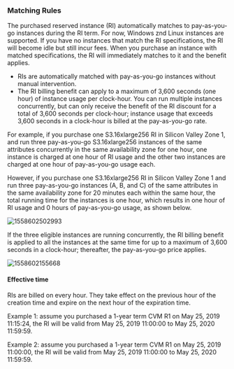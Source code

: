 ### Matching Rules

The purchased reserved instance (RI) automatically matches to pay-as-you-go instances during the RI term. For now, Windows znd Linux instances are supported. If you have no instances that match the RI specifications, the RI will become idle but still incur fees. When you purchase an instance with matched specifications, the RI will immediately matches to it and the benefit applies.  

- RIs are automatically matched with pay-as-you-go instances without manual intervention.
- The RI billing benefit can apply to a maximum of 3,600 seconds (one hour) of instance usage per clock-hour. You can run multiple instances concurrently, but can only receive the benefit of the RI discount for a total of 3,600 seconds per clock-hour; instance usage that exceeds 3,600 seconds in a clock-hour is billed at the pay-as-you-go rate. 

For example, if you purchase one S3.16xlarge256 RI in Silicon Valley Zone 1, and run three pay-as-you-go S3.16xlarge256 instances of the same attributes concurrently in the same availability zone for one hour, one instance is charged at one hour of RI usage and the other two instances are charged at one hour of pay-as-you-go usage each. 

However, if you purchase one S3.16xlarge256 RI in Silicon Valley Zone 1 and run three pay-as-you-go instances (A, B, and C) of the same attributes in the same availability zone for 20 minutes each within the same hour, the total running time for the instances is one hour, which results in one hour of RI usage and 0 hours of pay-as-you-go usage, as shown below.

![1558602502993](https://main.qcloudimg.com/raw/a812f74455b8b9d8ebbc84e90e26bc04.png)

If the three eligible instances are running concurrently, the RI billing benefit is applied to all the instances at the same time for up to a maximum of 3,600 seconds in a clock-hour; thereafter, the pay-as-you-go price applies.

![1558602155668](https://main.qcloudimg.com/raw/24926b2c2675e2d6959adcf62054f5b1.png)

#### Effective time

RIs are billed on every hour. They take effect on the previous hour of the creation time and expire on the next hour of the expiration time. 

Example 1: assume you purchased a 1-year term CVM R1 on May 25, 2019 11:15:24, the RI will be valid from May 25, 2019 11:00:00 to May 25, 2020 11:59:59.

Example 2: assume you purchased a 1-year term CVM R1 on May 25, 2019 11:00:00, the RI will be valid from May 25, 2019 11:00:00 to May 25, 2020 11:59:59.
